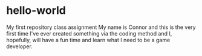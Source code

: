 # hello-world
My first repository class assignment
My name is Connor and this is the very first time I've ever created something via the coding method and I,
hopefully, will have a fun time and learn what I need to be a game developer.
